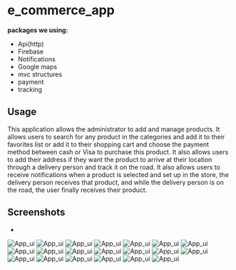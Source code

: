 # e_commerce_app


**packages we using:**

- Api(http)
- Firebase
- Notifications
- Google maps
- mvc structures
- payment
- tracking

## Usage

This application allows the administrator to add and manage products.
It allows users to search for any product in the categories and add it to 
their favorites list or add it to their shopping cart and choose the payment method 
between cash or Visa to purchase this product. It also allows users to add their address 
if they want the product to arrive at their location through a delivery person and 
track it on the road. It also allows users to receive notifications 
when a product is selected and set up in the store, 
the delivery person receives that product, 
and while the delivery person is on the road, 
the user finally receives their product.

## Screenshots
- 
![App_ui](/login.png)
![App_ui](/sign_up.png)
![App_ui](/b1.png)
![App_ui](/b2.png)
![App_ui](/b3.png)
![App_ui](/b4.png)
![App_ui](/uii.png)
![App_ui](/ui.png)
![App_ui](/lang.png)
![App_ui](/maps.png)
![App_ui](/my_cart.png)
![App_ui](/dress.png)
![App_ui](/add_address.png)
![App_ui](/checkout.png)
![App_ui](/payment.png)
![App_ui](/product.png)
![App_ui](/settings.png)
![App_ui](/offers.png)
![App_ui](/notifications.png)
![App_ui](/navigations.png)

